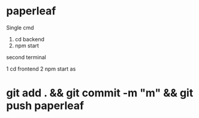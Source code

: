 # paperleaf

Single cmd
1. cd backend
2. npm start

second terminal

1 cd frontend
2 npm start as
# git add . && git commit -m "m" && git push paperleaf